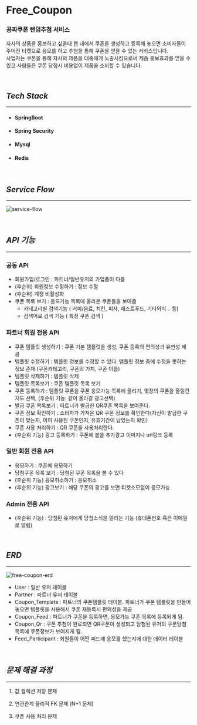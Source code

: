 # Free_Coupon

### 공짜쿠폰 랜덤추첨 서비스

자사의 상품을 홍보하고 싶을때 웹 내에서 쿠폰을 생성하고 등록해 놓으면 소비자들이 주어진 티켓으로 응모를 하고 추첨을 통해 쿠폰을 얻을 수 있는 서비스입니다.   
사업자는 쿠폰을 통해 자사의 제품을 대중에게 노출시킴으로써 제품 홍보효과를 얻을 수 있고 사람들은 쿠폰 당첨시 비용없이 제품을 소비할 수 있습니다.

<br>

## *Tech Stack*
***
+ #### SpringBoot
+ #### Spring Security
+ #### Mysql 
+ #### Redis

<br>

## *Service Flow*
***
![service-flow](https://github.com/devhongsa/Free_Coupon/assets/100022877/1a73380c-f894-46b9-9d2e-1b379819aae2)




<br>

## *API 기능*
***

### 공동 API

- 회원가입/로그인 : 파트너/일반유저의 가입폼이 다름
- (후순위) 회원정보 수정하기 : 정보 수정
- (후순위) 계정 비활성화
- 쿠폰 목록 보기 : 응모가능 목록에 올라온 쿠폰들을 보여줌
  - 카테고리별 검색기능 ( 커피/음료, 치킨, 피자, 패스트푸드, 기타외식 .. 등)
  - 검색어로 검색 기능 ( 특정 쿠폰 검색 )


### 파트너 회원 전용 API 

- 쿠폰 템플릿 생성하기 : 쿠폰 기본 템플릿을 생성, 쿠폰 등록의 편의성과 유연성 제공 
- 템플릿 수정하기 : 템플릿 정보를 수정할 수 있다. 템플릿 정보 중에 수정을 못하는 정보 존재 (쿠폰카테고리, 쿠폰의 가치, 쿠폰 이름)
- 템플릿 삭제하기 : 템플릿 삭제
- 템플릿 목록보기 : 쿠폰 템플릿 목록 보기 
- 쿠폰 등록하기 : 템플릿 쿠폰을 쿠폰 응모가능 목록에 올리기, 몇장의 쿠폰을 올릴건지도 선택, (후순위 기능: 같이 올라갈 광고선택)
- 발급 쿠폰 목록보기 : 파트너가 발급한 QR쿠폰 목록을 보여준다.
- 쿠폰 정보 확인하기 : 소비자가 가져온 QR 쿠폰 정보를 확인한다(자신이 발급한 쿠폰이 맞는지, 이미 사용된 쿠폰인지, 유효기간이 남았는지 확인)
- 쿠폰 사용 처리하기 : QR 쿠폰을 사용처리한다.
- (후순위 기능) 광고 등록하기 : 쿠폰에 붙을 추가광고 이미지나 url링크 등록 


### 일반 회원 전용 API
- 응모하기 : 쿠폰에 응모하기
- 당첨쿠폰 목록 보기 : 당첨된 쿠폰 목록을 볼 수 있다
- (후순위 기능) 응모취소하기 : 응모취소
- (후순위 기능) 광고보기 : 해당 쿠폰의 광고를 보면 티켓소모없이 응모가능 


### Admin 전용 API
- (후순위 기능) : 당첨된 유저에게 당첨소식을 알리는 기능 (휴대폰번호 혹은 이메일로 알림)

<br>


## *ERD*
***
![free-coupon-erd](https://github.com/devhongsa/Free_Coupon/assets/100022877/88d4f355-b292-466b-a978-e30d2c3ce6ec)



- User : 일반 유저 테이블 
- Partner : 파트너 유저 테이블 
- Coupon_Template : 파트너의 쿠폰템플릿 테이블. 파트너가 쿠폰 템플릿을 만들어놓으면 템플릿을 사용해서 쿠폰 재등록시 편의성을 제공 
- Coupon_Feed : 파트너가 쿠폰을 등록하면, 응모가능 쿠폰 목록에 등록되게 됨.
- Coupon_Qr : 쿠폰 추첨이 완료되면 QR쿠폰이 생성되고 당첨된 유저의 쿠폰당첨목록에 쿠폰정보가 보여지게 됨.
- Feed_Participant : 회원들이 어떤 피드에 응모를 했는지에 대한 데이터 테이블

<br>


## *문제 해결 과정*
***

1. 값 컬렉션 저장 문제

2. 연관관계 물리적 FK 문제 (N+1 문제)

3. 쿠폰 사용 처리 문제
